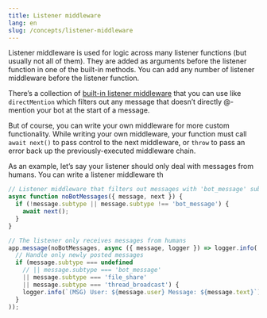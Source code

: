 ```yaml
---
title: Listener middleware
lang: en
slug: /concepts/listener-middleware
---
```


Listener middleware is used for logic across many listener functions (but usually not all of them). They are added as arguments before the listener function in one of the built-in methods. You can add any number of listener middleware before the listener function.

There’s a collection of [built-in listener middleware](/reference#built-in-listener-middleware-functions) that you can use like `directMention` which filters out any message that doesn’t directly @-mention your bot at the start of a message.

But of course, you can write your own middleware for more custom functionality. While writing your own middleware, your function must call `await next()` to pass control to the next middleware, or `throw` to pass an error back up the previously-executed middleware chain.

As an example, let’s say your listener should only deal with messages from humans. You can write a listener middleware th

```javascript
// Listener middleware that filters out messages with 'bot_message' subtype
async function noBotMessages({ message, next }) {
  if (!message.subtype || message.subtype !== 'bot_message') {
    await next();
  }
}

// The listener only receives messages from humans
app.message(noBotMessages, async ({ message, logger }) => logger.info(
  // Handle only newly posted messages
  if (message.subtype === undefined
    // || message.subtype === 'bot_message'
    || message.subtype === 'file_share'
    || message.subtype === 'thread_broadcast') {
    logger.info(`(MSG) User: ${message.user} Message: ${message.text}`)
  }
));
```
